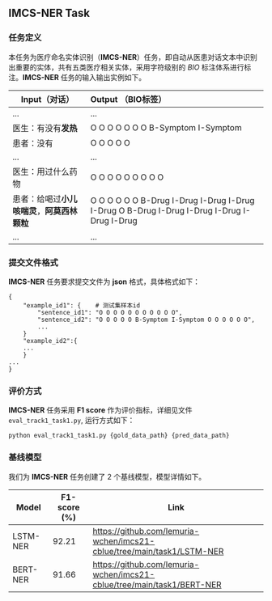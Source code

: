 ## IMCS-NER Task

### 任务定义

本任务为医疗命名实体识别（**IMCS-NER**）任务，即自动从医患对话文本中识别出重要的实体，共有五类医疗相关实体，采用字符级别的 *BIO* 标注体系进行标注。**IMCS-NER** 任务的输入输出实例如下。

| Input（对话）                  | Output （BIO标签）                                                                             |
|----------------------------|:-------------------------------------------------------------------------------------------|
| ...                        | ...                                                                                        |
| 医生：有没有**发热**               | O O O O O O O B-Symptom I-Symptom                                                          |
| 患者：没有                      | O O O O O                                                                                  |
| ...                        | ...                                                                                        |
| 医生：用过什么药物                  | O O O O O O O O O                                                                          |
| 患者：给喝过**小儿咳喘灵**，**阿莫西林颗粒** | O O O O O O B-Drug I-Drug I-Drug I-Drug I-Drug O B-Drug I-Drug I-Drug I-Drug I-Drug I-Drug |
| ...                        | ...                                                                                        |


### 提交文件格式

**IMCS-NER** 任务要求提交文件为 **json** 格式，具体格式如下：

```
{
    "example_id1": {    # 测试集样本id
        "sentence_id1": "O O O O O O O O O O O",  
        "sentence_id2": "O O O O O B-Symptom I-Symptom O O O O O O",
        ...
    }
   	"example_id2":{
   	...
   	}
...
}
```

[//]: # (一个具体的提交文件可以在[这里]&#40;&#41;找到。)

### 评价方式

**IMCS-NER** 任务采用 **F1 score** 作为评价指标，详细见文件 `eval_track1_task1.py`, 运行方式如下：

```
python eval_track1_task1.py {gold_data_path} {pred_data_path}
```

### 基线模型

我们为 **IMCS-NER** 任务创建了 2 个基线模型，模型详情如下。

| Model    | F1-score (%) | Link                                                                   |
|----------|--------------|------------------------------------------------------------------------|
| LSTM-NER | 92.21        | https://github.com/lemuria-wchen/imcs21-cblue/tree/main/task1/LSTM-NER |
| BERT-NER | 91.66        | https://github.com/lemuria-wchen/imcs21-cblue/tree/main/task1/BERT-NER |

